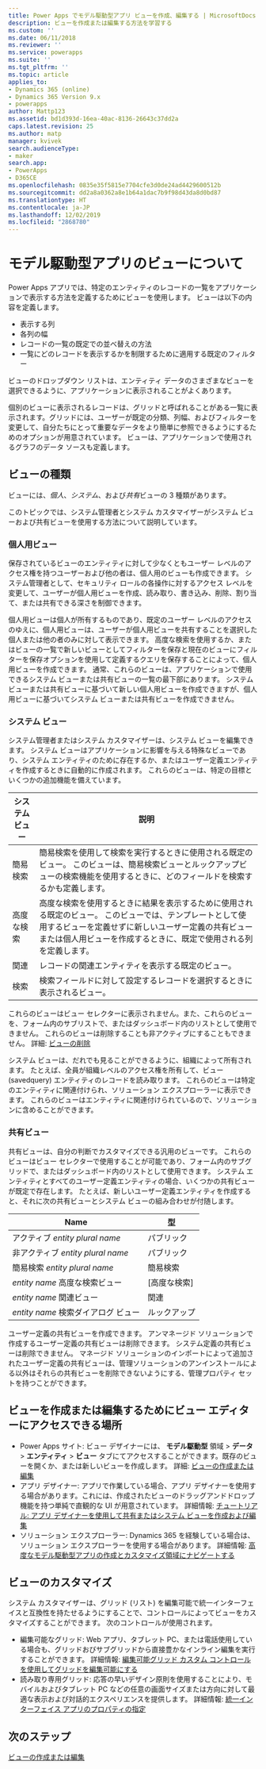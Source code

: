 ```yaml
---
title: Power Apps でモデル駆動型アプリ ビューを作成、編集する | MicrosoftDocs
description: ビューを作成または編集する方法を学習する
ms.custom: ''
ms.date: 06/11/2018
ms.reviewer: ''
ms.service: powerapps
ms.suite: ''
ms.tgt_pltfrm: ''
ms.topic: article
applies_to:
- Dynamics 365 (online)
- Dynamics 365 Version 9.x
- powerapps
author: Mattp123
ms.assetid: bd1d393d-16ea-40ac-8136-26643c37dd2a
caps.latest.revision: 25
ms.author: matp
manager: kvivek
search.audienceType:
- maker
search.app:
- PowerApps
- D365CE
ms.openlocfilehash: 0835e35f5815e7704cfe3d0de24ad4429600512b
ms.sourcegitcommit: dd2a8a0362a8e1b64a1dac7b9f98d43da8d0bd87
ms.translationtype: HT
ms.contentlocale: ja-JP
ms.lasthandoff: 12/02/2019
ms.locfileid: "2868780"
---
```

# <a name="understand-model-driven-app-views"></a>モデル駆動型アプリのビューについて

<a name="BKMK_CreatingAndEditingViews"></a>   

Power Apps アプリでは、特定のエンティティのレコードの一覧をアプリケーションで表示する方法を定義するためにビューを使用します。 ビューは以下の内容を定義します。

- 表示する列
- 各列の幅
- レコードの一覧の既定での並べ替えの方法
- 一覧にどのレコードを表示するかを制限するために適用する既定のフィルター

ビューのドロップダウン リストは、エンティティ データのさまざまなビューを選択できるように、アプリケーションに表示されることがよくあります。

個別のビューに表示されるレコードは、グリッドと呼ばれることがある一覧に表示されます。グリッドには、ユーザーが既定の分類、列幅、およびフィルターを変更して、自分たちにとって重要なデータをより簡単に参照できるようにするためのオプションが用意されています。 ビューは、アプリケーションで使用されるグラフのデータ ソースも定義します。  
  
## <a name="types-of-views"></a>ビューの種類  
  
ビューには、*個人*、*システム*、および*共有*ビューの 3 種類があります。

このトピックでは、システム管理者とシステム カスタマイザーがシステム ビューおよび共有ビューを使用する方法について説明しています。 
  
### <a name="personal-views"></a>個人用ビュー  
  
 保存されているビューのエンティティに対して少なくともユーザー レベルのアクセス権を持つユーザーおよび他の者は、個人用のビューも作成できます。 システム管理者として、セキュリティ ロールの各操作に対するアクセス レベルを変更して、ユーザーが個人用ビューを作成、読み取り、書き込み、削除、割り当て、または共有できる深さを制御できます。

個人用ビューは個人が所有するものであり、既定のユーザー レベルのアクセスのゆえに、個人用ビューは、ユーザーが個人用ビューを共有することを選択した個人または他の者のみに対して表示できます。 高度な検索を使用するか、またはビューの一覧で新しいビューとしてフィルターを保存と現在のビューにフィルターを保存オプションを使用して定義するクエリを保存することによって、個人用ビューを作成できます。 通常、これらのビューは、アプリケーションで使用できるシステム ビューまたは共有ビューの一覧の最下部にあります。 システム ビューまたは共有ビューに基づいて新しい個人用ビューを作成できますが、個人用ビューに基づいてシステム ビューまたは共有ビューを作成できません。
  
### <a name="system-views"></a>システム ビュー
システム管理者またはシステム カスタマイザーは、システム ビューを編集できます。 システム ビューはアプリケーションに影響を与える特殊なビューであり、システム エンティティのために存在するか、またはユーザー定義エンティティを作成するときに自動的に作成されます。 これらのビューは、特定の目標といくつかの追加機能を備えています。 


|システム ビュー  |説明  |
|---------|---------|
|簡易検索     | 簡易検索を使用して検索を実行するときに使用される既定のビュー。 このビューは、簡易検索ビューとルックアップビューの検索機能を使用するときに、どのフィールドを検索するかも定義します。        |
|高度な検索​​     |  高度な検索を使用するときに結果を表示するために使用される既定のビュー。 このビューでは、テンプレートとして使用するビューを定義せずに新しいユーザー定義の共有ビューまたは個人用ビューを作成するときに、既定で使用される列を定義します。       |
|関連     |  レコードの関連エンティティを表示する既定のビュー。       |
|検索     | 検索フィールドに対して設定するレコードを選択するときに表示されるビュー。        |

これらのビューはビュー セレクターに表示されません。また、これらのビューを、フォーム内のサブリストで、またはダッシュボード内のリストとして使用できません。 これらのビューは削除することも非アクティブにすることもできません。 詳細: [ビューの削除](remove-views.md)

システム ビューは、だれでも見ることができるように、組織によって所有されます。 たとえば、全員が組織レベルのアクセス権を所有して、ビュー (savedquery) エンティティのレコードを読み取ります。 これらのビューは特定のエンティティに関連付けられ、ソリューション エクスプローラーに表示できます。 これらのビューはエンティティに関連付けられているので、ソリューションに含めることができます。

### <a name="public-views"></a>共有ビュー

共有ビューは、自分の判断でカスタマイズできる汎用のビューです。 これらのビューはビュー セレクターで使用することが可能であり、フォーム内のサブグリッドで、またはダッシュボード内のリストとして使用できます。 システム エンティティとすべてのユーザー定義エンティティの場合、いくつかの共有ビューが既定で存在します。 たとえば、新しいユーザー定義エンティティを作成すると、それに次の共有ビューとシステム ビューの組み合わせが付随します。


|Name  |型  |
|---------|---------|
|アクティブ *entity plural name*     |  パブリック       |
|非アクティブ *entity plural name*    |  パブリック       |
|簡易検索 *entity plural name*     | 簡易検索        |
|*entity name* 高度な検索ビュー     | [高度な検索]        |
|*entity name* 関連ビュー     |  関連       |
|*entity name* 検索ダイアログ ビュー     | ルックアップ        |

ユーザー定義の共有ビューを作成できます。 アンマネージド ソリューションで作成するユーザー定義の共有ビューは削除できます。 システム定義の共有ビューは削除できません。 マネージド ソリューションのインポートによって追加されたユーザー定義の共有ビューは、管理ソリューションのアンインストールによる以外はそれらの共有ビューを削除できないようにする、管理プロパティ セットを持つことができます。

## <a name="places-where-you-can-access-the-view-editor-to-create-or-edit-views"></a>ビューを作成または編集するためにビュー エディターにアクセスできる場所

- Power Apps サイト: ビュー デザイナーには、 **モデル駆動型** 領域 > **データ** > **エンティティ** > **ビュー** タブにてアクセスすることができます。既存のビューを開くか、または新しいビューを作成します。 詳細: [ビューの作成または編集](create-and-edit-views.md)
- アプリ デザイナー: アプリで作業している場合、アプリ デザイナーを使用する場合があります。これには、作成されたビューのドラッグアンドドロップ機能を持つ単純で直観的な UI が用意されています。 詳細情報: [チュートリアル: アプリ デザイナーを使用して共有またはシステム ビューを作成および編集](create-edit-views-app-designer.md)
- ソリューション エクスプローラー: Dynamics 365 を経験している場合は、ソリューション エクスプローラーを使用する場合があります。 詳細情報: [高度なモデル駆動型アプリの作成とカスタマイズ領域にナビゲートする](advanced-navigation.md#solution-explorer)
 
## <a name="customize-views"></a>ビューのカスタマイズ

システム カスタマイザーは、グリッド (リスト) を編集可能で統一インターフェイスと互換性を持たせるようにすることで、コントロールによってビューをカスタマイズすることができます。 次のコントロールが使用されます。

- 編集可能なグリッド: Web アプリ、タブレット PC、または電話使用している場合も、グリッドおびサブグリッドから直接豊かなインライン編集を実行することができます。 詳細情報: [編集可能グリッド カスタム コントロールを使用してグリッドを編集可能にする](make-grids-lists-editable-custom-control.md)
- 読み取り専用グリッド: 応答の早いデザイン原則を使用することにより、モバイルおよびタブレット PC などの任意の画面サイズまたは方向に対して最適な表示および対話的エクスペリエンスを提供します。 詳細情報: [統一インターフェイス アプリのプロパティの指定](specify-properties-for-unified-interface-apps.md)

## <a name="next-steps"></a>次のステップ

[ビューの作成または編集](create-and-edit-views.md)
